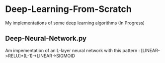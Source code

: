 # Deep-Learning-From-Scratch
My implementations of some deep learning algorithms (In Progress)
## Deep-Neural-Network.py
Am impementation of an L-layer neural network with this pattern : [LINEAR->RELU]*(L-1)->LINEAR->SIGMOID 
